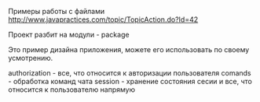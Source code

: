Примеры работы с файлами http://www.javapractices.com/topic/TopicAction.do?Id=42


Проект разбит на модули - package

Это пример дизайна приложения, можете его использовать по своему усмотрению.

authorization - все, что относится к авторизации пользователя
comands - обработка команд чата
session - хранение состояния сесии и все, что относится к пользователю напрямую
